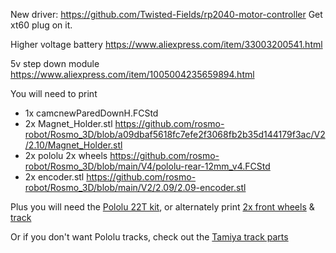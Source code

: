 
New driver: https://github.com/Twisted-Fields/rp2040-motor-controller Get xt60 plug on it.

Higher voltage battery https://www.aliexpress.com/item/33003200541.html 

5v step down module https://www.aliexpress.com/item/1005004235659894.html

You will need to print

* 1x camcnewParedDownH.FCStd
* 2x Magnet_Holder.stl https://github.com/rosmo-robot/Rosmo_3D/blob/a09dbaf5618fc7efe2f3068fb2b35d144179f3ac/V2/2.10/Magnet_Holder.stl
* 2x pololu 2x wheels https://github.com/rosmo-robot/Rosmo_3D/blob/main/V4/pololu-rear-12mm_v4.FCStd
* 2x encoder.stl https://github.com/rosmo-robot/Rosmo_3D/blob/main/V2/2.09/2.09-encoder.stl

Plus you will need the [Pololu 22T kit](https://shop.pimoroni.com/products/pololu-track-set-1?variant=933150982154), or alternately print [2x front wheels](https://www.thingiverse.com/thing:885742) & [track](https://www.thingiverse.com/thing:1936113)

Or if you don't want Pololu tracks, check out the [Tamiya track parts](https://github.com/rosmo-robot/Rosmo_3D/tree/main/V2/optional-tracks)
